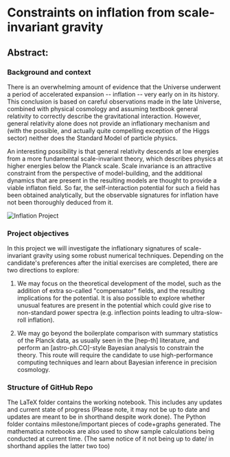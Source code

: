 # Constraints on inflation from scale-invariant gravity

## Abstract:

### Background and context

There is an overwhelming amount of evidence that the Universe underwent a period of accelerated expansion -- inflation -- very early on in its history.  This conclusion is based on careful observations made in the late Universe, combined with physical cosmology and assuming textbook general relativity to correctly describe the gravitational interaction. However, general relativity alone does not provide an inflationary mechanism and (with the possible, and actually quite compelling exception of the Higgs sector) neither does the Standard Model of particle physics.

An interesting possibility is that general relativity descends at low energies from a more fundamental scale-invariant theory, which describes physics at higher energies below the Planck scale. Scale invariance is an attractive constraint from the perspective of model-building, and the additional dynamics that are present in the resulting models are thought to provide a viable inflaton field. So far, the self-interaction potential for such a field has been obtained analytically, but the observable signatures for inflation have not been thoroughly deduced from it.

![Inflation Project](https://github.com/user-attachments/assets/d4b707f2-b61b-4626-ad58-741cbc45fa6c)

### Project objectives

In this project we will investigate the inflationary signatures of scale-invariant gravity using some robust numerical techniques. Depending on the candidate's preferences after the initial exercises are completed, there are two directions to explore:

1. We may focus on the theoretical development of the model, such as the addition of extra so-called "compensator" fields, and the resulting implications for the potential. It is also possible to explore whether unusual features are present in the potential which could give rise to non-standard power spectra (e.g. inflection points leading to ultra-slow-roll inflation).

2. We may go beyond the boilerplate comparison with summary statistics of the Planck data, as usually seen in the [hep-th] literature, and perform an [astro-ph.CO]-style Bayesian analysis to constrain the theory. This route will require the candidate to use high-performance computing techniques and learn about Bayesian inference in precision cosmology.


### Structure of GitHub Repo

The LaTeX folder contains the working notebook. This includes any updates and current state of progress (Please note, it may not be up to date and updates are meant to be in shorthand despite work done). The Python folder contains milestone/important pieces of code+graphs generated. The mathematica notebooks are also used to show sample calculations being conducted at current time. (The same notice of it not being up to date/ in shorthand applies the latter two too)